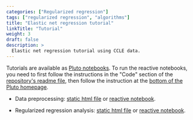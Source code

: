 ```yaml
---
categories: ["Regularized regression"]
tags: ["regularized regression", "algorithms"]
title: "Elastic net regression tutorial"
linkTitle: "Tutorial"
weight: 3
draft: false
description: >
  Elastic net regression tutorial using CCLE data.
---
```

Tutorials are available as [Pluto notebooks](https://plutojl.org/). To run the reactive notebooks, you need to first follow the instructions in the "Code" section of the [repository's readme file](https://github.com/tmichoel/genome-scale-modelling), then follow the instruction at the [bottom of the Pluto homepage](https://plutojl.org/).

- Data preprocessing: [static html file](/data-processing-CCLE.html) or [reactive notebook](https://github.com/tmichoel/genome-scale-modelling/blob/main/code/notebooks/data-processing-CCLE.jl).

- Regularized regression analysis: [static html file](/regularized-regression-CCLE.html) or [reactive notebook](https://github.com/tmichoel/genome-scale-modelling/blob/main/code/notebooks/regularized-regression-CCLE.jl).

